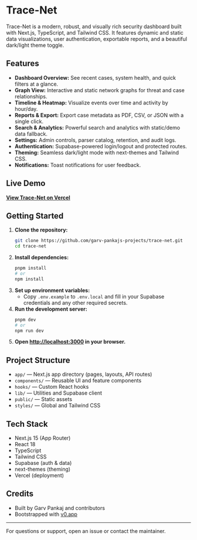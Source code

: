 
# Trace-Net

Trace-Net is a modern, robust, and visually rich security dashboard built with Next.js, TypeScript, and Tailwind CSS. It features dynamic and static data visualizations, user authentication, exportable reports, and a beautiful dark/light theme toggle.

## Features

- **Dashboard Overview:** See recent cases, system health, and quick filters at a glance.
- **Graph View:** Interactive and static network graphs for threat and case relationships.
- **Timeline & Heatmap:** Visualize events over time and activity by hour/day.
- **Reports & Export:** Export case metadata as PDF, CSV, or JSON with a single click.
- **Search & Analytics:** Powerful search and analytics with static/demo data fallback.
- **Settings:** Admin controls, parser catalog, retention, and audit logs.
- **Authentication:** Supabase-powered login/logout and protected routes.
- **Theming:** Seamless dark/light mode with next-themes and Tailwind CSS.
- **Notifications:** Toast notifications for user feedback.

## Live Demo

**[View Trace-Net on Vercel](https://vercel.com/garv-pankajs-projects/v0-futuristic-dashboard)**

## Getting Started

1. **Clone the repository:**
	```sh
	git clone https://github.com/garv-pankajs-projects/trace-net.git
	cd trace-net
	```
2. **Install dependencies:**
	```sh
	pnpm install
	# or
	npm install
	```
3. **Set up environment variables:**
	- Copy `.env.example` to `.env.local` and fill in your Supabase credentials and any other required secrets.
4. **Run the development server:**
	```sh
	pnpm dev
	# or
	npm run dev
	```
5. **Open [http://localhost:3000](http://localhost:3000) in your browser.**

## Project Structure

- `app/` — Next.js app directory (pages, layouts, API routes)
- `components/` — Reusable UI and feature components
- `hooks/` — Custom React hooks
- `lib/` — Utilities and Supabase client
- `public/` — Static assets
- `styles/` — Global and Tailwind CSS

## Tech Stack

- Next.js 15 (App Router)
- React 18
- TypeScript
- Tailwind CSS
- Supabase (auth & data)
- next-themes (theming)
- Vercel (deployment)

## Credits

- Built by Garv Pankaj and contributors
- Bootstrapped with [v0.app](https://v0.app)

---

For questions or support, open an issue or contact the maintainer.

